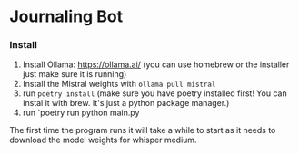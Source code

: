 # Journaling Bot

### Install

1. Install Ollama: https://ollama.ai/ (you can use homebrew or the installer just make sure it is running)
2. Install the Mistral weights with `ollama pull mistral`
3. run `poetry install` (make sure you have poetry installed first! You can instal it with brew. It's just a python package manager.)
4. run `poetry run python main.py

The first time the program runs it will take a while to start as it needs to download the model weights for whisper medium.
